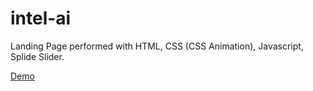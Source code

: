 # intel-ai
Landing Page performed with HTML, CSS (CSS Animation), Javascript, Splide Slider.

[Demo](https://redhatdevn16.github.io/intel-ai/)


